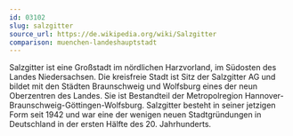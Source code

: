 ```yaml
---
id: 03102
slug: salzgitter
source_url: https://de.wikipedia.org/wiki/Salzgitter
comparison: muenchen-landeshauptstadt
---
```


Salzgitter ist eine Großstadt im nördlichen Harzvorland, im Südosten des Landes Niedersachsen. Die kreisfreie Stadt ist Sitz der Salzgitter AG und bildet mit den Städten Braunschweig und Wolfsburg eines der neun Oberzentren des Landes. Sie ist Bestandteil der Metropolregion Hannover-Braunschweig-Göttingen-Wolfsburg. Salzgitter besteht in seiner jetzigen Form seit 1942 und war eine der wenigen neuen Stadtgründungen in Deutschland in der ersten Hälfte des 20. Jahrhunderts.
